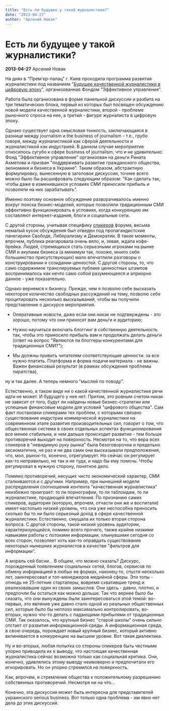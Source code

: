 ```yaml
---
title: "Есть ли будущее у такой журналистики?"
date: "2013-04-27"
author: "Арсений Новак"
---
```


# Есть ли будущее у такой журналистики?

**2013-04-27** Арсений Новак

На днях в "Прем'єр-палац" г. Киев проходила программа развития журналистики под названием "[Будущее качественной журналистики в цифровую эпоху](http://vk.com/away.php?to=http%3A%2F%2Fjournalism.feg.org.ua%2Fua%2Fprogram.html)", организованная Фондом "Эффективное управление".

Работа была организована в форме панельной дискуссии и разбита на три тематических блока, первый из которых был посвящен обсуждению новой модели качественной журналистики, второй - проблеме рыночного спроса на нее, а третий - фигуре журналиста в цифровую эпоху.

Однако существует одна смысловая тонкость, заключающаяся в разнице между journalism и the business of journalism - т.е., грубо говоря, между журналистикой как сферой деятельности и журналистикой как индустрией. В данном случае мероприятие относилось сугубо к сфере business of journalism, что и не удивительно: Фонд "Эффективное управление" организован на деньги Рината Ахметова и призван "поддерживать развитие гражданского общества, экономики и бизнеса в Украине". Таким образом, абстрактную формулировку, вынесенную в заголовок дискуссии, точнее всего можно было бы расшифровать следующим образом: "Как сделать так, чтобы даже в изменившихся условиях СМИ приносили прибыль и позволяли на них зарабатывать".

Именно поэтому основное обсуждение разворачивалось именно вокруг поиска бизнес-моделей, которые позволяли традиционным СМИ эффективно функционировать в условиях, когда конкуренцию им составляют интернет-издания, блоги и социальные сети.

С другой стороны, учитывая специфику [спикеров](http://vk.com/away.php?to=http%3A%2F%2Fjournalism.feg.org.ua%2Fua%2Fprogram.html) форума, весьма немалый кусок обсуждения был отведен под пропагандистские панегирики Свободе, Либерализму и Демократии. В такие моменты, впрочем, публика реагировала очень вяло, и, зевая, ждала кофе-брейка. Людей, стремящихся стать серьезными игроками на рынке СМИ и акулами бизнеса (а минимум так, похоже, мнило себя большинство присутствующих) мало впечатлили разговоры о конструировании и созидании ценностей. С другой стороны, то, что само содержимое транслируемых публике ценностных штампов воспринималось как нечто само собой разумеющееся и априорно данное - уже показательно.

Однако вернемся к бизнесу. Прежде, чем я позволю себе высказать некоторое количество свободных рассуждений на тему, позволю себе процитировать несколько высказываний, чтобы вы получили представление о дискурсе мероприятия.

- Оперативные новости, даже если они никак не подтверждены - это хорошо, потому что они приносят вам деньги и аудиторию; 

- Нужно научиться включать блоггинг в собственную деятельность так, чтобы это приносило прибыль вам и продолжать делать деньги (ответ на вопрос "Являются ли блоггеры конкурентами для традиционных СМИ?"); 

- Мы должны привить читателям соответствующие ценности: за все нужно платить. Платформа и форма подачи материала - не важны. Важен финансовый результат (в рамках обсуждения проблемы пиратства), 

ну и так далее. А теперь немного "мыслей по поводу".

Естественно, в таком виде ни о какой качественной журналистике речи идти не может. И будущего у нее нет. Притом, это ровным счетом никак не зависит от того, будут ли найдены новые бизнес-стратегии или успешные финансовые модели для условий "цифрового общества". Сам факт постановки спикерами тех проблем, с которыми связано существование индустрии коммерческой журналистики на современном этапе развития производительных сил, говорит о том, что общественная система в своих отдельных аспектах функционирования все менее стабильна, и чем дальше происходит развитие - тем больше противоречий выходит на поверхность. Несмотря на то, что вера всех спикеров в "невидимую руку рынка" была безоговорочна и предельно аксиоматична, не раз и не два сами они высказывали предположения, что, мол, рынок-то, конечно, отрегулирует. Но сейчас он регулирует как-то неправильно, не так и не туда, и надо бы ему помочь. Чтобы регулировал в нужную сторону, понятное дело.

Помимо противоречий, несущих чисто экономический характер, СМИ сталкиваются и с другими. Например, при нынешней модели распределения соотношения контента "качественная журналистика" неизбежно проиграет: то ли порнографии, то ли таблоидам, то ли журналистике, продающей впечатления. По признанию самих спикеров, аудитория (которую, впрочем, отчасти они же и воспитали) имеет настолько низкий уровень, что она уже неспособна приносить сколько бы то ни было серьезный доход в сфере качественной журналистики. Естественно, смущала их только вторая сторона вопроса. С другой стороны, такой низкий уровень аудитории, характеризующейся, помимо всего прочего, также крайне низкими навыками работы с потоками информации, хлынувшими сегодня со всех сторон, позволяет хоть как-то оправдать существование некоторых нынешних журналистов в качестве "фильтров для информации".

А мораль сей басни... В общем, что можно сказать? Дискурс, порожденный появлением социальных сетей, блогов, сервисов по обмену информацией в любых ее формах, наконец-то, спустя несколько лет, заинтересовал и топ-менеджеров медийной сферы. Эти топы - отнюдь не 25-летние стартаперы, вовремя схватившие тренд и реализовавшие один из своих замыслов. Они здесь - давно, плотно, и предпочли бы остаться как можно дольше. Так что вернее было бы сказать, что они вынуждены были заинтересоваться этой темой: во-первых, это явление уже давно стало одной из реальных общественных сил, которые было бы неплохо максимально контролировать; во-вторых, нужно что-то делать с падающими прибылями от традиционных СМИ. Так оказалось, что крупный бизнес "старой школы" очень сильно отстает от развития информационной среды. А информационная среда, в свою очередь, порождает новый крупный бизнес, который активно вклинивается в конкуренцию на высшем уровне. Вот такая диалектика.

Ну и во-вторых, любая попытка со стороны спикеров быть честными упорно приводила их к выводу, что настоящая качественная журналистика сейчас возможна только как социальная критика. Они, конечно, удивлялись этому выводу неимоверно и предпочитали его игнорировать. Но он упорно стремился на поверхность.

Как, впрочем, и стремление общества к положительному разрешению собственных противоречий. Несмотря ни на что...

Конечно, эта дискуссия может быть интересна для представителей украинского serious business. Вот только одна проблема - им явно нет дела до этих дискуссий.